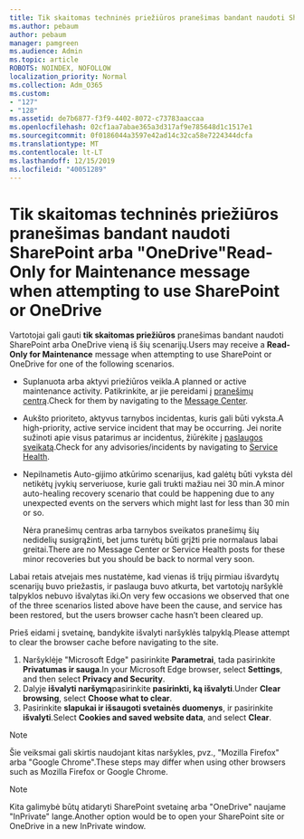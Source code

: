 ```yaml
---
title: Tik skaitomas techninės priežiūros pranešimas bandant naudoti SharePoint arba "OneDrive"
ms.author: pebaum
author: pebaum
manager: pamgreen
ms.audience: Admin
ms.topic: article
ROBOTS: NOINDEX, NOFOLLOW
localization_priority: Normal
ms.collection: Adm_O365
ms.custom:
- "127"
- "128"
ms.assetid: de7b6877-f3f9-4402-8072-c73783aaccaa
ms.openlocfilehash: 02cf1aa7abae365a3d317af9e785648d1c1517e1
ms.sourcegitcommit: 0f0186044a3597e42ad14c32ca58e7224344dcfa
ms.translationtype: MT
ms.contentlocale: lt-LT
ms.lasthandoff: 12/15/2019
ms.locfileid: "40051289"
---
```

# <a name="read-only-for-maintenance-message-when-attempting-to-use-sharepoint-or-onedrive"></a><span data-ttu-id="57d18-102">Tik skaitomas techninės priežiūros pranešimas bandant naudoti SharePoint arba "OneDrive"</span><span class="sxs-lookup"><span data-stu-id="57d18-102">Read-Only for Maintenance message when attempting to use SharePoint or OneDrive</span></span>

<span data-ttu-id="57d18-103">Vartotojai gali gauti **tik skaitomas priežiūros** pranešimas bandant naudoti SharePoint arba OneDrive vieną iš šių scenarijų.</span><span class="sxs-lookup"><span data-stu-id="57d18-103">Users may receive a **Read-Only for Maintenance** message when attempting to use SharePoint or OneDrive for one of the following scenarios.</span></span> 

-   <span data-ttu-id="57d18-104">Suplanuota arba aktyvi priežiūros veikla.</span><span class="sxs-lookup"><span data-stu-id="57d18-104">A planned or active maintenance activity.</span></span>  <span data-ttu-id="57d18-105">Patikrinkite, ar jie pereidami į [pranešimų centrą](https://portal.office.com/adminportal/home#/messagecenter).</span><span class="sxs-lookup"><span data-stu-id="57d18-105">Check for them by navigating to the [Message Center](https://portal.office.com/adminportal/home#/messagecenter).</span></span>
-   <span data-ttu-id="57d18-106">Aukšto prioriteto, aktyvus tarnybos incidentas, kuris gali būti vyksta.</span><span class="sxs-lookup"><span data-stu-id="57d18-106">A high-priority, active service incident that may be occurring.</span></span> <span data-ttu-id="57d18-107">Jei norite sužinoti apie visus patarimus ar incidentus, žiūrėkite į [paslaugos sveikatą](https://portal.office.com/adminportal/home#/servicehealth).</span><span class="sxs-lookup"><span data-stu-id="57d18-107">Check for any advisories/incidents by navigating to [Service Health](https://portal.office.com/adminportal/home#/servicehealth).</span></span>
-   <span data-ttu-id="57d18-108">Nepilnametis Auto-gijimo atkūrimo scenarijus, kad galėtų būti vyksta dėl netikėtų įvykių serveriuose, kurie gali trukti mažiau nei 30 min.</span><span class="sxs-lookup"><span data-stu-id="57d18-108">A minor auto-healing recovery scenario that could be happening due to any unexpected events on the servers which might last for less than 30 min or so.</span></span> 
    
    <span data-ttu-id="57d18-109">Nėra pranešimų centras arba tarnybos sveikatos pranešimų šių nedidelių susigrąžinti, bet jums turėtų būti grįžti prie normalaus labai greitai.</span><span class="sxs-lookup"><span data-stu-id="57d18-109">There are no Message Center or Service Health posts for these minor recoveries but you should be back to normal very soon.</span></span>

<span data-ttu-id="57d18-110">Labai retais atvejais mes nustatėme, kad vienas iš trijų pirmiau išvardytų scenarijų buvo priežastis, ir paslauga buvo atkurta, bet vartotojų naršyklė talpyklos nebuvo išvalytas iki.</span><span class="sxs-lookup"><span data-stu-id="57d18-110">On very few occasions we observed that one of the three scenarios listed above have been the cause, and service has been restored, but the users browser cache hasn’t been cleared up.</span></span>

<span data-ttu-id="57d18-111">Prieš eidami į svetainę, bandykite išvalyti naršyklės talpyklą.</span><span class="sxs-lookup"><span data-stu-id="57d18-111">Please attempt to clear the browser cache before navigating to the site.</span></span>

1. <span data-ttu-id="57d18-112">Naršyklėje "Microsoft Edge" pasirinkite **Parametrai**, tada pasirinkite **Privatumas ir sauga**.</span><span class="sxs-lookup"><span data-stu-id="57d18-112">In your Microsoft Edge browser, select **Settings**, and then select **Privacy and Security**.</span></span>
2. <span data-ttu-id="57d18-113">Dalyje **išvalyti naršymą**pasirinkite **pasirinkti, ką išvalyti**.</span><span class="sxs-lookup"><span data-stu-id="57d18-113">Under **Clear browsing**, select **Choose what to clear**.</span></span>
3. <span data-ttu-id="57d18-114">Pasirinkite **slapukai ir išsaugoti svetainės duomenys**, ir pasirinkite **išvalyti**.</span><span class="sxs-lookup"><span data-stu-id="57d18-114">Select **Cookies and saved website data**, and select **Clear**.</span></span>

>[!Note] 
> <span data-ttu-id="57d18-115">Šie veiksmai gali skirtis naudojant kitas naršykles, pvz., "Mozilla Firefox" arba "Google Chrome".</span><span class="sxs-lookup"><span data-stu-id="57d18-115">These steps may differ when using other browsers such as Mozilla Firefox or Google Chrome.</span></span>

>[!Note] 
> <span data-ttu-id="57d18-116">Kita galimybė būtų atidaryti SharePoint svetainę arba "OneDrive" naujame "InPrivate" lange.</span><span class="sxs-lookup"><span data-stu-id="57d18-116">Another option would be to open your SharePoint site or OneDrive in a new InPrivate window.</span></span>